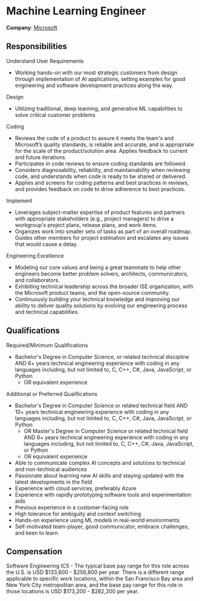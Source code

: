 # Machine Learning Engineer

**Company**: [Microsoft][company]

## Responsibilities

Understand User Requirements

-   Working hands-on with our most strategic customers from design through implementation of AI applications, setting examples for good engineering and software development practices along the way.

Design

-   Utilizing traditional, deep learning, and generative ML capabilities to solve critical customer problems

Coding

-   Reviews the code of a product to assure it meets the team's and Microsoft’s quality standards, is reliable and accurate, and is appropriate for the scale of the product/solution area. Applies feedback to current and future iterations.
-   Participates in code reviews to ensure coding standards are followed.
-   Considers diagnosability, reliability, and maintainability when reviewing code, and understands when code is ready to be shared or delivered.
-   Applies and screens for coding patterns and best practices in reviews, and provides feedback on code to drive adherence to best practices.

Implement

-   Leverages subject-matter expertise of product features and partners with appropriate stakeholders (e.g., project managers) to drive a workgroup's project plans, release plans, and work items.
-   Organizes work into smaller sets of tasks as part of an overall roadmap. Guides other members for project estimation and escalates any issues that would cause a delay.

Engineering Excellence

-   Modeling our core values and being a great teammate to help other engineers become better problem solvers, architects, communicators, and collaborators.
-   Exhibiting technical leadership across the broader ISE organization, with the Microsoft product teams, and the open-source community.
-   Continuously building your technical knowledge and improving our ability to deliver quality solutions by evolving our engineering process and technical capabilities.

## Qualifications

Required/Minimum Qualifications

-   Bachelor's Degree in Computer Science, or related technical discipline AND 6+ years technical engineering experience with coding in any languages including, but not limited to, C, C++, C#, Java, JavaScript, or Python
    -   OR equivalent experience

Additional or Preferred Qualifications

-   Bachelor's Degree in Computer Science or related technical field AND 10+ years technical engineering experience with coding in any languages including, but not limited to, C, C++, C#, Java, JavaScript, or Python
    -   OR Master's Degree in Computer Science or related technical field AND 8+ years technical engineering experience with coding in any languages including, but not limited to, C, C++, C#, Java, JavaScript, or Python
    -   OR equivalent experience
-   Able to communicate complex AI concepts and solutions to technical and non-technical audiences
-   Passionate about learning new AI skills and staying updated with the latest developments in the field
-   Experience with cloud services, preferably Azure
-   Experience with rapidly prototyping software tools and experimentation aids
-   Previous experience in a customer-facing role
-   High tolerance for ambiguity and context switching
-   Hands-on experience using ML models in real-world environments
-   Self-motivated team-player, good communicator, embrace challenges, and keen to learn

## Compensation

Software Engineering IC5 - The typical base pay range for this role across the U.S. is USD $133,600 - $256,800 per year. There is a different range applicable to specific work locations, within the San Francisco Bay area and New York City metropolitan area, and the base pay range for this role in those locations is USD $173,200 - $282,200 per year.

<!-- LINKS -->

[company]: https://www.microsoft.com/en-us/
